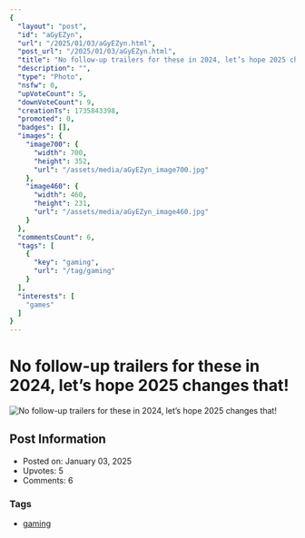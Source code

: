 ```yaml
---
{
  "layout": "post",
  "id": "aGyEZyn",
  "url": "/2025/01/03/aGyEZyn.html",
  "post_url": "/2025/01/03/aGyEZyn.html",
  "title": "No follow-up trailers for these in 2024, let’s hope 2025 changes that!",
  "description": "",
  "type": "Photo",
  "nsfw": 0,
  "upVoteCount": 5,
  "downVoteCount": 9,
  "creationTs": 1735843398,
  "promoted": 0,
  "badges": [],
  "images": {
    "image700": {
      "width": 700,
      "height": 352,
      "url": "/assets/media/aGyEZyn_image700.jpg"
    },
    "image460": {
      "width": 460,
      "height": 231,
      "url": "/assets/media/aGyEZyn_image460.jpg"
    }
  },
  "commentsCount": 6,
  "tags": [
    {
      "key": "gaming",
      "url": "/tag/gaming"
    }
  ],
  "interests": [
    "games"
  ]
}
---
```


# No follow-up trailers for these in 2024, let’s hope 2025 changes that!

![No follow-up trailers for these in 2024, let’s hope 2025 changes that!](/assets/media/aGyEZyn_image700.jpg)

## Post Information

- Posted on: January 03, 2025
- Upvotes: 5
- Comments: 6

### Tags

- [gaming](/tag/gaming)
